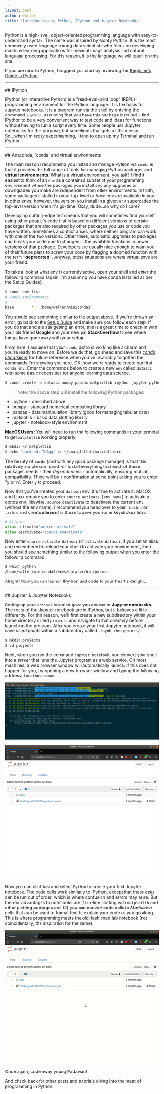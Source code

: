 ```yaml
---
layout: post
author: walter
title: "Introduction to Python, IPython and Jupyter Notebooks"
---
```

Python is a high-level, object-oriented programming language with easy-to-understand
syntax. The name was inspired by Monty Python. It is the most commonly used
language among data scientists who focus on developing machine learning
applications for medical image analysis and natural language processing.
For this reason, it is the language we will teach on this site.

If you are new to Python, I suggest you start by reviewing the
[Beginner's Guide to Python](https://wiki.python.org/moin/BeginnersGuide).

<hr>
## IPython

IPython (or Interactive Python) is a "read-eval-print loop" (REPL) programming
environment for the Python language. It is the basis for Jupyter notebooks. It
is a program run via the shell by entering the command `ipython`, assuming that
you have this package installed. I find IPython to be a very convenient way to
test code and ideas for functions without having to run a script every time.
Some people use Jupyter notebooks for this purpose, but sometimes that gets a
little messy. So...when I'm *really* experimenting, I tend to open up my Terminal
and run IPython.

<hr>
## Anaconda, `conda` and virtual environments

The main reason I recommend you install and manage Python via `conda` is that it
provides the full range of tools for managing Python packages and **virtual
environments**. What is a virtual environment, you ask? I find it easiest to
think of an `env` as a contained subset of your programming environment where
the packages you install and any upgrades or downgrades you make are independent
from other environments. In truth, some packages installed in your top-level or
*base* env are available to you in other envs; however, the version you install
in a given env supercedes the top-level version when it's go-time. Okay, dude...so
why do I care?

Developing cutting-edge tech means that you will sometimes find yourself using
other people's code that is based on different versions of certain packages that
are also required by other packages you use or code you have written. Sometimes
a conflict arises, where neither program can work with one of the two versions.
Other times, automatic upgrades to packages can break your code due to changes
in the available functions in newer versions of that package. Developers are
usually nice enough to warn you of their future plans to screw your code by
flagging a doomed function with the term **"deprecated"**. Anyway, these situations
are where virtual envs are your friend.

To take a look at what env is currently active, open your shell and enter the
following command (again, I'm assuming you have conda installed as per the Setup
Guides):

```zsh
$ conda env list
# Conda environments
#
base        *   /home/walter/miniconda3
```

You should see something similar to the output above. If you're thrown an error,
go back to the [Setup Guide](/setup.html) and make sure you follow each step. If
you do that and are still getting an error, this is a great time to check-in with
your old friend **Google** and your new pal **StackOverflow** to see where things
have gone awry with your setup.

From here, I assume that your `conda` distro is working like a charm and you're
ready to move on. Before we do that, go ahead and save this [*conda cheatsheet*](https://conda.io/docs/_downloads/conda-cheatsheet.pdf)
for future reference when you've invariably forgotten the commands I'm showing
you here. OK, now we're ready to create our first `conda env`. Enter the commands
below to create a new `env` called `datasci` with some basic necessities for
anyone learning data science.

```zsh
$ conda create -n datasci numpy pandas matplotlib ipython jupyter python=3.6
```

> Note: the above step will install the following Python packages:
- ipython - described above
- numpy - standard numerical computing library
- pandas - data manipulation library (good for managing tabular data)
- matplotlib - basic data plotting library
- jupyter - notebook-style environment

**MacOS Users:** You will need to run the following commands in your terminal to
get `matplotlib` working properly.

```zsh
$ mkdir ~/.matplotlib
$ echo "backend: TkAgg" >> ~/.matplotlib/matplotlibrc
```

The beauty of `conda` (and with any good package manager) is that this relatively
simple command will install everything that each of these packages needs - their
*dependencies* - automatically, ensuring mutual compatibility. There will be a
confirmation at some point asking you to enter "y or n". Enter `y` to proceed.

Now that you've created your `datasci` env, it's time to activate it. MacOS and
Linux require you to enter `source activate [env name]` to activate a conda env;
likewise, `source deactivate` to deactivate the current env (without the env name).
I recommend you head over to your `.bashrc` or `.zshrc` and create **aliases**
for these to save you some keystrokes later.

```zsh
# Aliases
alias activate="source activate"
alias deactivate="source deactivate"
```

Now enter `source activate datasci` (or `activate datasci`, if you set an alias
and remembered to reload your shell) to activate your environment, then you should
see something similar to the following output when you enter the following command.

```zsh
$ which python
/home/walter/miniconda3/envs/datasci/bin/python
```

Alright! Now you can launch IPython and code to your heart's delight...

<hr>
## Jupyter & Jupyter Notebooks

Setting up your `datasci` env also gave you access to **Jupyter notebooks**. The
roots of the Jupyter notebook are in IPython, but it behaves a little differently.
For this reason, we'll first create a new subdirectory within your home directory
called `projects` and navigate to that directory before launching the program.
After you create your first Jupyter notebook, it will save *checkpoints* within
a subdirectory called `.ipynb_checkpoints/`.

```zsh
$ mkdir projects
$ cd projects
```

Next, when you run the command `jupyter notebook`, you convert your shell into a
*server* that runs the Jupyter program as a web service. On most machines, a web
browser window will automatically launch. If this does not happen for you, try
opening a new browser window and typing the following address: `localhost:8888`.

![](/images/jupyter_cmd.png)

![](/images/jupyter-home.png)

Now you can click `New` and select `Python` to create your first Jupyter notebook.
The code cells work similarly to IPython, except that these *cells* can be run
out of order, which is where confusion and errors may arise. But the real advantages
to notebooks are (1) in-line plotting with `matplotlib` and other plotting packages
and (2) you can convert code cells to *Markdown* cells that can be used to format
text to explain your code as you go along. This is where programming meets the
old-fashioned lab notebook (not coincidentally, the inspiration for the name).

![](/images/new-notebook.gif)

Once again, code away young Padawan!

And check back for other posts and tutorials diving into the meat of programming
in Python.
